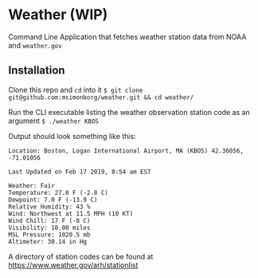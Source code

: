 # Weather (WIP)

Command Line Application that fetches weather station data from NOAA and `weather.gov`

## Installation

Clone this repo and `cd` into it
`$ git clone git@github.com:msimonborg/weather.git && cd weather/`

Run the CLI executable listing the weather observation station code as an argument
`$ ./weather KBOS`

Output should look something like this:
```
Location: Boston, Logan International Airport, MA (KBOS) 42.36056, -71.01056

Last Updated on Feb 17 2019, 8:54 am EST

Weather: Fair
Temperature: 27.0 F (-2.8 C)
Dewpoint: 7.0 F (-13.9 C)
Relative Humidity: 43 %
Wind: Northwest at 11.5 MPH (10 KT)
Wind Chill: 17 F (-8 C)
Visibility: 10.00 miles
MSL Pressure: 1020.5 mb
Altimeter: 30.14 in Hg
```

A directory of station codes can be found at https://www.weather.gov/arh/stationlist

